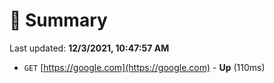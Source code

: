 # 📖 Summary
Last updated: **12/3/2021, 10:47:57 AM**

- `GET` [https://google.com](https://google.com) - **Up** (110ms)
